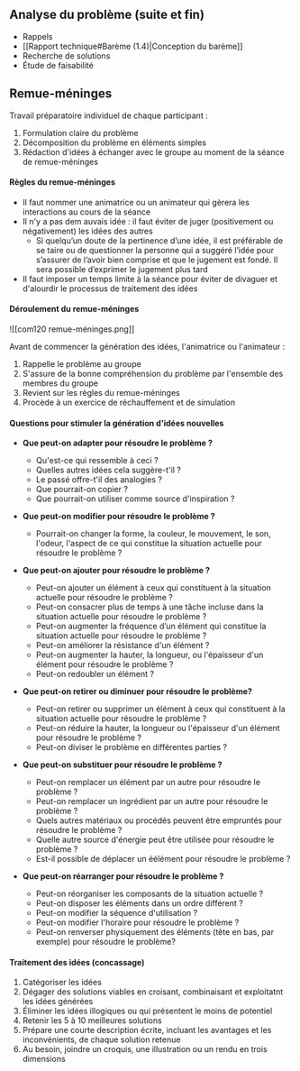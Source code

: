 ## Analyse du problème (suite et fin)

-  Rappels
-  [[Rapport technique#Barème (1.4)|Conception du barème]]
-  Recherche de solutions
-  Étude de faisabilité

## Remue-méninges

Travail préparatoire individuel de chaque participant :
1.  Formulation claire du problème
2.  Décomposition du problème en éléments simples
3.  Rédaction d'idées à échanger avec le groupe au moment de la séance de remue-méninges

#### Règles du remue-méninges

-  Il faut nommer une animatrice ou un animateur qui gèrera les interactions au cours de la séance
-  Il n'y a pas dem auvais idée : il faut éviter de juger (positivement ou négativement) les idées des autres
	-  Si quelqu’un doute de la pertinence d’une idée, il est préférable de se taire ou de questionner la personne qui a suggéré l’idée pour s’assurer de l’avoir bien comprise et que le jugement est fondé. Il sera possible d’exprimer le jugement plus tard
-  Il faut imposer un temps limite à la séance pour éviter de divaguer et d'alourdir le processus de traitement des idées

#### Déroulement du remue-méninges

![[com120 remue-méninges.png]]

Avant de commencer la génération des idées, l'animatrice ou l'animateur : 
1.  Rappelle le problème au groupe
2.  S'assure de la bonne compréhension du problème par l'ensemble des membres du groupe
3.  Revient sur les règles du remue-méninges
4.  Procède à un exercice de réchauffement et de simulation

#### Questions pour stimuler la génération d'idées nouvelles

-  **Que peut-on adapter pour résoudre le problème ?**
	-  Qu'est-ce qui ressemble à ceci ? 
	-  Quelles autres idées cela suggère-t'il ?
	-  Le passé offre-t'il des analogies ? 
	-  Que pourrait-on copier ?
	-  Que pourrait-on utiliser comme source d'inspiration ?

-  **Que peut-on modifier pour résoudre le problème ?**
	-  Pourrait-on changer la forme, la couleur, le mouvement, le son, l'odeur, l'aspect de ce qui constitue la situation actuelle pour résoudre le problème ?

-  **Que peut-on ajouter pour résoudre le problème ?**
	-  Peut-on ajouter un élément à ceux qui constituent à la situation actuelle pour résoudre le problème ?
	-  Peut-on consacrer plus de temps à une tâche incluse dans la situation actuelle pour résoudre le problème ?
	-   Peut-on augmenter la fréquence d’un élément qui constitue la situation actuelle pour résoudre le problème ?
	-  Peut-on améliorer la résistance d'un élément ?
	-  Peut-on augmenter la hauter, la longueur, ou l'épaisseur d'un élément pour résoudre le problème ?
	-  Peut-on redoubler un élément ?

-  **Que peut-on retirer ou diminuer pour résoudre le problème?**
	-  Peut-on retirer ou supprimer un élément à ceux qui constituent à la situation actuelle pour résoudre le problème ?
	-  Peut-on réduire la hauter, la longueur ou l'épaisseur d'un élément pour résoudre le problème ?
	- Peut-on diviser le problème en différentes parties ? 

-  **Que peut-on substituer pour résoudre le problème ?**
	-  Peut-on remplacer un élément par un autre pour résoudre le problème ?
	-  Peut-on remplacer un ingrédient par un autre pour résoudre le problème ?
	-  Quels autres matériaux ou procédés peuvent être empruntés pour résoudre le problème ?
	-  Quelle autre source d'énergie peut être utilisée pour résoudre le problème ?
	-  Est-il possible de déplacer un éélément pour résoudre le problème ?

-  **Que peut-on réarranger pour résoudre le problème ?**
	-  Peut-on réorganiser les composants de la situation actuelle ?
	-  Peut-on disposer les éléments dans un ordre différent ?
	-  Peut-on modifier la séquence d'utilisation ?
	-  Peut-on modifier l'horaire pour résoudre le problème ?
	-  Peut-on renverser physiquement des éléments (tête en bas, par exemple) pour résoudre le problème?

#### Traitement des idées (concassage)

1.  Catégoriser les idées
2.  Dégager des solutions viables en croisant, combinaisant et exploitatnt les idées générées
3.  Éliminer les idées illogiques ou qui présentent le moins de potentiel
4.  Retenir les 5 à 10 meilleures solutions
5.  Prépare une courte description écrite, incluant les avantages et les inconvénients, de chaque solution retenue
6.  Au besoin, joindre un croquis, une illustration ou un rendu en trois dimensions